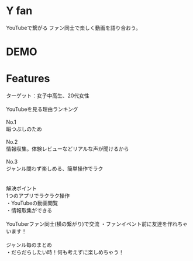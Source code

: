 # Y fan

YouTubeで繋がる
ファン同士で楽しく動画を語り合おう。<br>

# DEMO


# Features

ターゲット：女子中高生、20代女性<br>
<br>
YouTubeを見る理由ランキング<br>
<br>
No.1<br>
暇つぶしのため<br>
<br>
No.2<br>
情報収集。体験レビューなどリアルな声が聞けるから<br>
<br>
No.3<br>
ジャンル問わず楽しめる、簡単操作でラク<br>
<br>
<br>
解決ポイント
<br>
1つのアプリでラクラク操作<br>
・YouTubeの動画閲覧<br>
・情報取集ができる<br>
<br>
YouTuberファン同士(横の繋がり)で交流
・ファンイベント前に友達を作れちゃいます！<br>
<br>
ジャンル毎のまとめ<br>
・だらだらしたい時！何も考えずに楽しめちゃう！<br>
<br>





